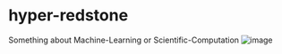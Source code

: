 # hyper-redstone
Something about Machine-Learning or Scientific-Computation
![image](https://gss2.bdstatic.com/9fo3dSag_xI4khGkpoWK1HF6hhy/baike/c0%3Dbaike116%2C5%2C5%2C116%2C38/sign=f13d1cff8a5494ee932f074b4c9c8b9b/bd3eb13533fa828ba4fd00a3fb1f4134960a5a97.jpg)
